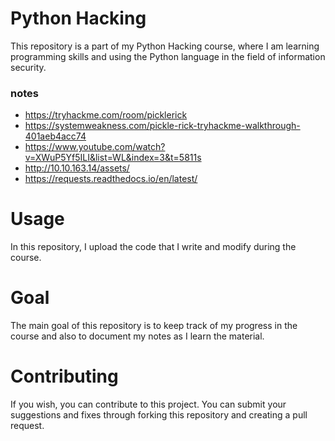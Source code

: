 # Python Hacking

This repository is a part of my Python Hacking course, where I am learning programming skills and using the Python language in the field of information security.

### notes
- https://tryhackme.com/room/picklerick
- https://systemweakness.com/pickle-rick-tryhackme-walkthrough-401aeb4acc74
- https://www.youtube.com/watch?v=XWuP5Yf5ILI&list=WL&index=3&t=5811s
- http://10.10.163.14/assets/
- https://requests.readthedocs.io/en/latest/
# Usage
In this repository, I upload the code that I write and modify during the course.

# Goal
The main goal of this repository is to keep track of my progress in the course and also to document my notes as I learn the material.

# Contributing
If you wish, you can contribute to this project. You can submit your suggestions and fixes through forking this repository and creating a pull request.
